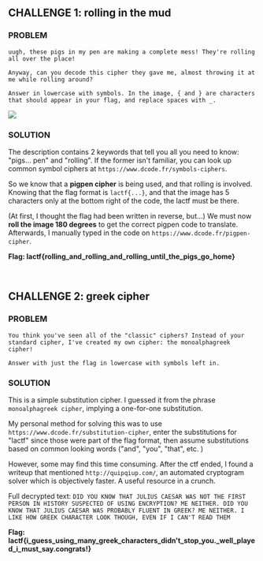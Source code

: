 ## CHALLENGE 1: rolling in the mud

### PROBLEM
```
uugh, these pigs in my pen are making a complete mess! They're rolling all over the place!

Anyway, can you decode this cipher they gave me, almost throwing it at me while rolling around?

Answer in lowercase with symbols. In the image, { and } are characters that should appear in your flag, and replace spaces with _.

``` 
<img src="https://github.com/uclaacm/lactf-archive/blob/main/2023/crypto/rolling-in-the-mud/cipher.png">


### SOLUTION
The description contains 2 keywords that tell you all you need to know: "pigs... pen" and "rolling". If the former isn't familiar, you can look up common symbol ciphers at ```https://www.dcode.fr/symbols-ciphers```.

So we know that a **pigpen cipher** is being used, and that rolling is involved. Knowing that the flag format is ```lactf{...}```, and that the image has 5 characters only at the bottom right of the code, the lactf must be there. 

(At first, I thought the flag had been written in reverse, but...) We must now **roll the image 180 degrees** to get the correct pigpen code to translate. Afterwards, I manually typed in the code on ```https://www.dcode.fr/pigpen-cipher```.

**Flag: lactf{rolling_and_rolling_and_rolling_until_the_pigs_go_home}**

&nbsp;  

## CHALLENGE 2: greek cipher 

### PROBLEM

```
You think you've seen all of the "classic" ciphers? Instead of your standard cipher, I've created my own cipher: the monoalphagreek cipher!

Answer with just the flag in lowercase with symbols left in.
```

### SOLUTION

This is a simple substitution cipher. I guessed it from the phrase ```monoalphagreek cipher```, implying a one-for-one substitution.

My personal method for solving this was to use ```https://www.dcode.fr/substitution-cipher```, enter the substitutions for "lactf" since those were part of the flag format, then assume substitutions based on common looking words ("and", "you", "that", etc. )

However, some may find this time consuming. After the ctf ended, I found a writeup that mentioned ```http://quipqiup.com/```, an automated cryptogram solver which is objectively faster. A useful resource in a crunch. 

Full decrypted text:
```DID YOU KNOW TΗAT JULIUS CAESAR WAS NOT TΗE FIRST PERSON IN ΗISTORY SUSPECTED OF USING ENCRYPTION? ME NEITΗER. DID YOU KNOW TΗAT JULIUS CAESAR WAS PROBABLY FLUENT IN GREEK? ME NEITΗER. I LIKE ΗOW GREEK CΗARACTER LOOK TΗOUGΗ, EVEN IF I CAN'T READ TΗEM```

**Flag: lactf{i_guess_using_many_greek_characters_didn't_stop_you._well_played_i_must_say.congrats!}**
